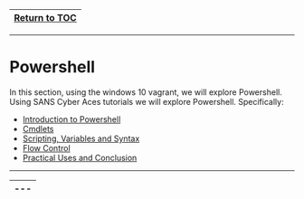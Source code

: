 |[Return to TOC](00-Table-of-Contents.md)|
|---|

---

# Powershell

In this section, using the windows 10 vagrant, we will explore Powershell. 
Using SANS Cyber Aces tutorials we will explore Powershell. Specifically:

* [Introduction to Powershell](https://tutorials.cyberaces.org/tutorials/view/3-2-1.html)
* [Cmdlets](https://tutorials.cyberaces.org/tutorials/view/3-2-2.html)
* [Scripting, Variables and Syntax](https://tutorials.cyberaces.org/tutorials/view/3-2-3.html)
* [Flow Control](https://tutorials.cyberaces.org/tutorials/view/3-2-4.html)
* [Practical Uses and Conclusion](https://tutorials.cyberaces.org/tutorials/view/3-2-5.html)

---

|---|
|---|
